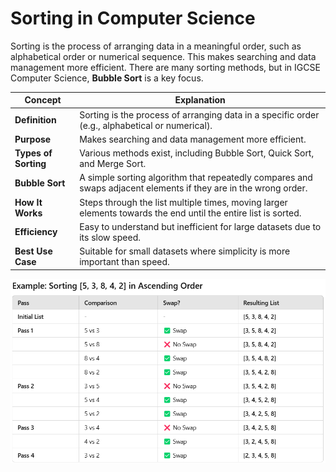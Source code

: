 # Sorting in Computer Science  

Sorting is the process of arranging data in a meaningful order, such as alphabetical order or numerical sequence. This makes searching and data management more efficient. There are many sorting methods, but in IGCSE Computer Science, **Bubble Sort** is a key focus.  

| **Concept**       | **Explanation** |
|-------------------|----------------|
| **Definition**    | Sorting is the process of arranging data in a specific order (e.g., alphabetical or numerical). |
| **Purpose**      | Makes searching and data management more efficient. |
| **Types of Sorting** | Various methods exist, including Bubble Sort, Quick Sort, and Merge Sort. |
| **Bubble Sort**   | A simple sorting algorithm that repeatedly compares and swaps adjacent elements if they are in the wrong order. |
| **How It Works**  | Steps through the list multiple times, moving larger elements towards the end until the entire list is sorted. |
| **Efficiency**    | Easy to understand but inefficient for large datasets due to its slow speed. |
| **Best Use Case** | Suitable for small datasets where simplicity is more important than speed. |  

<p align="center">
  <img src="https://github.com/DeniCastro/CompSciAEA/blob/ProgramDevelopmentCycle/Example%20Sorting%201.png" alt="Sorting Example">
</p>
